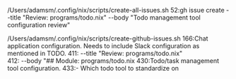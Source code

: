 /Users/adamsm/.config/nix/scripts/create-all-issues.sh
52:gh issue create --title "Review: programs/todo.nix" --body "Todo management tool configuration review"

/Users/adamsm/.config/nix/scripts/create-github-issues.sh
166:Chat application configuration. Needs to include Slack configuration as mentioned in TODO.
411: --title "Review: programs/todo.nix" \
412: --body "## Module: programs/todo.nix
430:Todo/task management tool configuration.
433:- Which todo tool to standardize on
